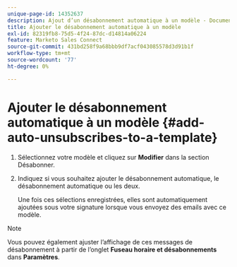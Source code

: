 ```yaml
---
unique-page-id: 14352637
description: Ajout d’un désabonnement automatique à un modèle - Documents Marketo - Documentation du produit
title: Ajouter le désabonnement automatique à un modèle
exl-id: 82319fb8-75d5-4f24-87dc-d14814a06224
feature: Marketo Sales Connect
source-git-commit: 431bd258f9a68bbb9df7acf043085578d3d91b1f
workflow-type: tm+mt
source-wordcount: '77'
ht-degree: 0%

---
```


# Ajouter le désabonnement automatique à un modèle {#add-auto-unsubscribes-to-a-template}

1. Sélectionnez votre modèle et cliquez sur **Modifier** dans la section Désabonner.

1. Indiquez si vous souhaitez ajouter le désabonnement automatique, le désabonnement automatique ou les deux.

   Une fois ces sélections enregistrées, elles sont automatiquement ajoutées sous votre signature lorsque vous envoyez des emails avec ce modèle.

>[!NOTE]
>
>Vous pouvez également ajuster l’affichage de ces messages de désabonnement à partir de l’onglet **Fuseau horaire et désabonnements** dans **Paramètres**.
